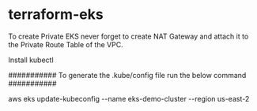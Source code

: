 # terraform-eks

To create Private EKS never forget to create NAT Gateway and attach it to the Private Route Table of the VPC.

Install kubectl 

########### To generate the .kube/config file run the below command  ###########

aws eks update-kubeconfig --name eks-demo-cluster --region us-east-2    

